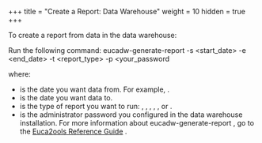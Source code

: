 +++
title = "Create a Report: Data Warehouse"
weight = 10
hidden = true
+++

To create a report from data in the data warehouse: 

Run the following command: 
    eucadw-generate-report -s <start_date> -e <end_date> -t <report_type> -p <your_password

where: 



* is the date you want data from. For example, . 
* is the date you want data to. 
* is the type of report you want to run: , , , , , or . 
* is the administrator password you configured in the data warehouse installation. 
For more information about eucadw-generate-report , go to the [Euca2ools Reference Guide](../euca2ools-guide/eucadw-generate-report.dita) . 